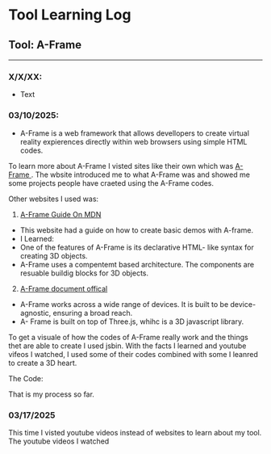 # Tool Learning Log

## Tool: A-Frame

---

### X/X/XX:
* Text

### 03/10/2025:
* A-Frame is a web framework that allows devellopers to create virtual reality expierences directly within web browsers using simple HTML codes.

To learn more about A-Frame I visted sites like their own which was <a href="https://aframe.io/"> A-Frame </a>. The wbsite introduced me to what A-Frame was and showed me some projects people have craeted using the A-Frame codes.

Other websites I used was:

1) <a href=".mozilla.org"> A-Frame Guide On MDN </a>
  - This website had a guide on how to create basic demos with A-frame.
- I Learned:
 - One of the features of A-Frame is its declarative HTML- like syntax for creating 3D objects.
 - A-Frame uses a compentemt based architecture. The components are resuable buildig blocks for 3D objects.

 2) <a href="https://aframe.io/>"> A-Frame document offical</a>
 - A-Frame works across a wide range of devices. It is built to be device-agnostic, ensuring a broad reach.
 - A- Frame is built on top of Three.js, whihc is a 3D javascript library.

 To get a visuale of how the codes of A-Frame really work and the things thet are able to create I used jsbin. With the facts I learned and youtube vifeos I watched, I used some of their codes combined with some I leanred to create a 3D heart.

 The Code:
 <!DOCTYPE html>
  <html lang="en">
   <head>
   <meta charset="UTF-8" />
   <meta name="viewport" content="width=device-width, initial-scale=1.0" />
   <title>3D Red Heart</title>
   <script src="https://aframe.io/releases/1.2.0/aframe.min.js"></script>
    </head>
    <body>
    <a-scene>
     <!-- Camera -->
      <a-camera position="0 1.6 5"></a-camera>
       <!-- 3D Heart made of spheres and boxes -->
       <!-- Left half of the heart -->
       <a-sphere
        position="-1 1 0"
        radius="1"
         color="red"
         segments-width="32"
          segments-height="32">
          </a-sphere>
           <!-- Right half of the heart -->
            <a-sphere
            position="1 1 0"
            radius="1"
            color="red"
            segments-width="32"
             segments-height="32">
              </a-sphere>
            <!-- Bottom triangle to complete the heart shape -->
                <a-box
                 position="0 -0.5 0"
                 width="2"
                 height="2"
                 depth="1"
                 color="red"
                 rotation="0 0 45">
                    </a-box>
                   </a-scene>
                  </body>
                 </html>

That is my process so far.

### 03/17/2025

This time I visted youtube videos instead of websites to learn about my tool. The youtube videos I watched 

<!--
* Links you used today (websites, videos, etc)
* Things you tried, progress you made, etc
* Challenges, a-ha moments, etc
* Questions you still have
* What you're going to try next
-->
